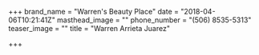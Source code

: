 +++
brand_name = "Warren's Beauty Place"
date = "2018-04-06T10:21:41Z"
masthead_image = ""
phone_number = "(506) 8535-5313"
teaser_image = ""
title = "Warren Arrieta Juarez"

+++
